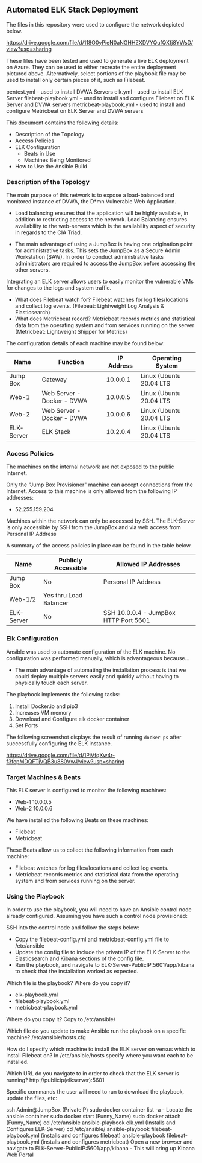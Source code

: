 ## Automated ELK Stack Deployment

The files in this repository were used to configure the network depicted below.

https://drive.google.com/file/d/118O0yPieN0aNGHHZXDVYQufQXfj8YWsD/view?usp=sharing

These files have been tested and used to generate a live ELK deployment on Azure. They can be used to either recreate the entire deployment pictured above. Alternatively, select portions of the playbook file may be used to install only certain pieces of it, such as Filebeat.

pentest.yml - used to install DVWA Servers
elk.yml - used to install ELK Server
filebeat-playbook.yml - used to install and configure Filebeat on ELK Server and DVWA servers
metricbeat-playbook.yml - used to install and configure Metricbeat on ELK Server and DVWA servers


This document contains the following details:
- Description of the Topology
- Access Policies
- ELK Configuration
  - Beats in Use
  - Machines Being Monitored
- How to Use the Ansible Build


### Description of the Topology

The main purpose of this network is to expose a load-balanced and monitored instance of DVWA, the D*mn Vulnerable Web Application.

- Load balancing ensures that the application will be highly available, in addition to restricting access to the network. Load Balancing ensures availability to the web-servers which is the availability aspect of security in regards to the CIA Triad.

- The main advantage of using a JumpBox is having one origination point for administrative tasks. This sets the JumpBox as a Secure Admin Workstation (SAW). In order to conduct administrative tasks administrators are required to access the JumpBox before accessing the other servers.

Integrating an ELK server allows users to easily monitor the vulnerable VMs for changes to the logs and system traffic.
- What does Filebeat watch for? Filebeat watches for log files/locations and collect log events. (Filebeat: Lightweight Log Analysis & Elasticsearch)
- What does Metricbeat record? Metricbeat records metrics and statistical data from the operating system and from services running on the server (Metricbeat: Lightweight Shipper for Metrics)

The configuration details of each machine may be found below:

| Name       | Function                   | IP Address | Operating System        |
|------------|----------------------------|------------|-------------------------|
| Jump Box   | Gateway                    | 10.0.0.1   | Linux (Ubuntu 20.04 LTS |
| Web-1      | Web Server - Docker - DVWA | 10.0.0.5   | Linux (Ubuntu 20.04 LTS |
| Web-2      | Web Server - Docker - DVWA | 10.0.0.6   | Linux (Ubuntu 20.04 LTS |
| ELK-Server | ELK Stack	              | 10.2.0.4   | Linux (Ubuntu 20.04 LTS |

### Access Policies

The machines on the internal network are not exposed to the public Internet. 

Only the "Jump Box Provisioner" machine can accept connections from the Internet. Access to this machine is only allowed from the following IP addresses: 

- 52.255.159.204

Machines within the network can only be accessed by SSH. The ELK-Server is only accessible by SSH from the JumpBox and via web access from Personal IP Address

A summary of the access policies in place can be found in the table below.

| Name       | Publicly Accessible    | Allowed IP Addresses |
|------------|------------------------|----------------------|
| Jump Box   | No                     | Personal IP Address  |
| Web-1/2    | Yes thru Load Balancer |                      |
| ELK-Server | No                     | SSH 10.0.0.4 - JumpBox HTTP Port 5601 |

### Elk Configuration

Ansible was used to automate configuration of the ELK machine. No configuration was performed manually, which is advantageous because...
- The main advantage of automating the installation process is that we could deploy multiple servers easily and quickly without having to physically touch each server.

The playbook implements the following tasks:

1. Install Docker.io and pip3
2. Increases VM memory
3. Download and Configure elk docker container
4. Set Ports

The following screenshot displays the result of running `docker ps` after successfully configuring the ELK instance.

https://drive.google.com/file/d/1PiVfqXw4r-f3fcpMDQFTjVQB3u880VwJ/view?usp=sharing

### Target Machines & Beats
This ELK server is configured to monitor the following machines:

- Web-1 10.0.0.5
- Web-2 10.0.0.6

We have installed the following Beats on these machines:
- Filebeat
- Metricbeat

These Beats allow us to collect the following information from each machine:
 - Filebeat watches for log files/locations and collect log events.
 - Metricbeat records metrics and statistical data from the operating system and from services running on the server.

### Using the Playbook
In order to use the playbook, you will need to have an Ansible control node already configured. Assuming you have such a control node provisioned: 

SSH into the control node and follow the steps below:
- Copy the filebeat-config.yml and metricbeat-config.yml file to /etc/ansible
- Update the config file to include the private IP of the ELK-Server to the Elasticsearch and Kibana sections of the config file.
- Run the playbook, and navigate to ELK-Server-PublicIP:5601/app/kibana to check that the installation worked as expected.

Which file is the playbook? Where do you copy it?
- elk-playbook.yml
- filebeat-playbook.yml
- metricbeat-playbook.yml 

Where do you copy it?
Copy to /etc/ansible/

Which file do you update to make Ansible run the playbook on a specific machine?
/etc/ansible/hosts.cfg

How do I specify which machine to install the ELK server on versus which to install Filebeat on?
In /etc/ansible/hosts specify where you want each to be installed.

Which URL do you navigate to in order to check that the ELK server is running?
http://publicip(elkserver):5601

Specific commands the user will need to run to download the playbook, update the files, etc:

ssh Admin@JumpBox (PrivateIP)
sudo docker container list -a - Locate the ansible container
sudo docker start (Funny_Name)
sudo docker attach (Funny_Name)
cd /etc/ansible
ansible-playbook elk.yml (Installs and Configures ELK-Server)
cd /etc/ansible/
ansible-playbook filebeat-playbook.yml (installs and configures filebeat)
ansible-playbook filebeat-playbook.yml (installs and configures metricbeat)
Open a new browser and navigate to ELK-Server-PublicIP:5601/app/kibana - This will bring up Kibana Web Portal
